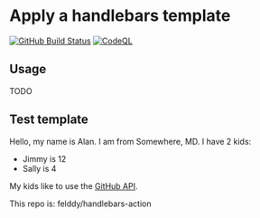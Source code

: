 # Apply a handlebars template #

[![GitHub Build Status](https://github.com/felddy/handlebars-action/workflows/build-test/badge.svg)](https://github.com/felddy/handlebars-action/actions/workflows/test.yml)
[![CodeQL](https://github.com/felddy/handlebars-action/workflows/CodeQL/badge.svg)](https://github.com/felddy/handlebars-action/actions/workflows/codeql-analysis.yml)

## Usage ##

TODO

## Test template ##

Hello, my name is Alan.
I am from Somewhere, MD.
I have 2 kids:

- Jimmy is 12
- Sally is 4

My kids like to use the [GitHub API]().

This repo is: felddy/handlebars-action
